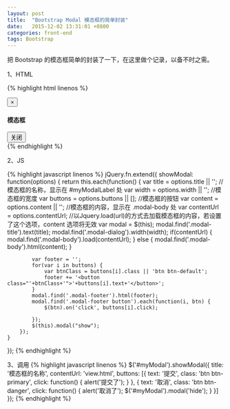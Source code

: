 ```yaml
---
layout: post
title:  "Bootstrap Modal 模态框的简单封装"
date:   2015-12-02 13:31:01 +0800
categories: front-end
tags: Bootstrap
---
```

把 Bootstrap 的模态框简单的封装了一下，在这里做个记录，以备不时之需。

<!-- more -->

1、HTML

{% highlight html linenos %}
<div class="modal fade" id="myModal" tabindex="-1" role="dialog" aria-labelledby="myModalLabel">
  <div class="modal-dialog">
    <div class="modal-content">
      <div class="modal-header">
        <button type="button" class="close" data-dismiss="modal" aria-label="Close"><span aria-hidden="true">&times;</span></button>
        <h4 class="modal-title" id="myModalLabel">模态框</h4>
      </div>
      <div class="modal-body">
      </div>
      <div class="modal-footer">
        <button type="button" class="btn btn-default" data-dismiss="modal">关闭</button>
      </div>
    </div>
  </div>
</div>
{% endhighlight %}

2、JS

{% highlight javascript linenos %}
jQuery.fn.extend({
    showModal: function(options) {
        return this.each(function() {
            var title = options.title || ''; //模态框的名称，显示在 #myModalLabel 处
            var width = options.width || ''; //模态框的宽度
            var buttons = options.buttons || []; //模态框的按钮
            var content = options.content || ''; //模态框的内容，显示在 .modal-body 处
            var contentUrl = options.contentUrl; //以Jquery.load(url)的方式去加载模态框的内容，若设置了这个选项，content 选项将无效
            var modal = $(this);
            modal.find('.modal-title').text(title);
            modal.find('.modal-dialog').width(width);
            if(contentUrl) {
                modal.find('.modal-body').load(contentUrl);
            } else {
                modal.find('.modal-body').html(content);
            }

            var footer = '';
            for(var i in buttons) {
                var btnClass = buttons[i].class || 'btn btn-default';
                footer += '<button class="'+btnClass+'">'+buttons[i].text+'</button>';
            }
            modal.find('.modal-footer').html(footer);
            modal.find('.modal-footer button').each(function(i, btn) {
                $(btn).on('click', buttons[i].click);

            });
            $(this).modal("show");
        });
    }
});
{% endhighlight %}

3、调用
{% highlight javascript linenos %}
$('#myModal').showModal({
    title: '模态框的名称',
    contentUrl: 'view.html',
    buttons: [{
        text: '提交',
        class: 'btn btn-primary',
        click: function() {
            alert('提交了');
        }
    }, {
        text: '取消',
        class: 'btn btn-danger',
        click: function() {
            alert('取消了');
            $('#myModal').modal('hide');
        }
    }]
});
{% endhighlight %}